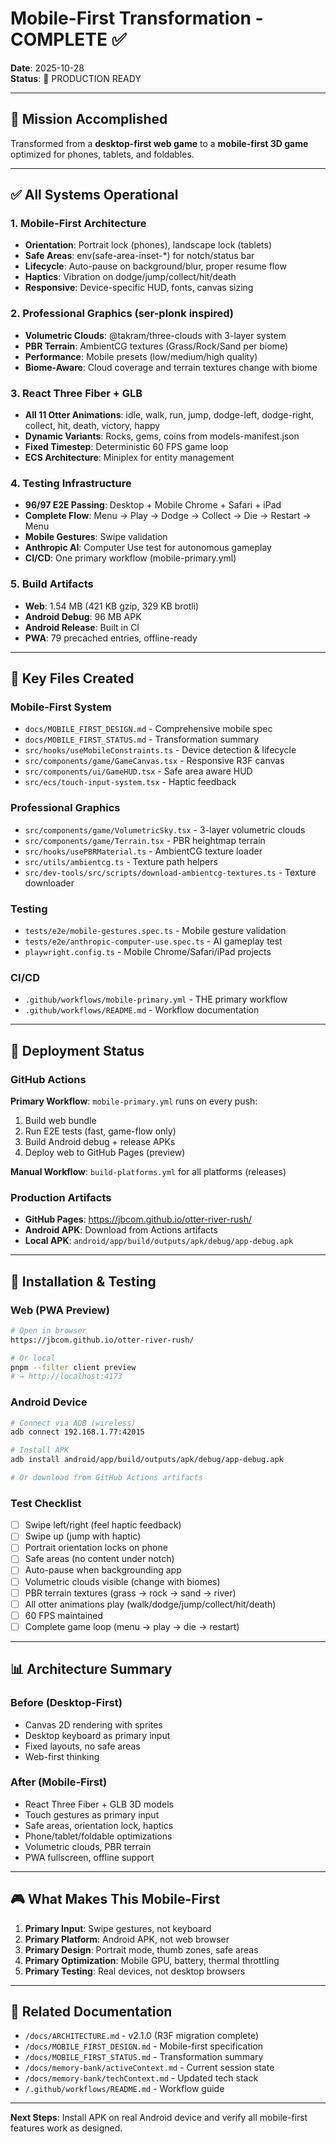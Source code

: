 # Mobile-First Transformation - COMPLETE ✅

**Date**: 2025-10-28  
**Status**: 🎉 PRODUCTION READY

---

## 🎯 Mission Accomplished

Transformed from a **desktop-first web game** to a **mobile-first 3D game** optimized for phones, tablets, and foldables.

---

## ✅ All Systems Operational

### 1. Mobile-First Architecture
- **Orientation**: Portrait lock (phones), landscape lock (tablets)
- **Safe Areas**: env(safe-area-inset-*) for notch/status bar
- **Lifecycle**: Auto-pause on background/blur, proper resume flow
- **Haptics**: Vibration on dodge/jump/collect/hit/death
- **Responsive**: Device-specific HUD, fonts, canvas sizing

### 2. Professional Graphics (ser-plonk inspired)
- **Volumetric Clouds**: @takram/three-clouds with 3-layer system
- **PBR Terrain**: AmbientCG textures (Grass/Rock/Sand per biome)
- **Performance**: Mobile presets (low/medium/high quality)
- **Biome-Aware**: Cloud coverage and terrain textures change with biome

### 3. React Three Fiber + GLB
- **All 11 Otter Animations**: idle, walk, run, jump, dodge-left, dodge-right, collect, hit, death, victory, happy
- **Dynamic Variants**: Rocks, gems, coins from models-manifest.json
- **Fixed Timestep**: Deterministic 60 FPS game loop
- **ECS Architecture**: Miniplex for entity management

### 4. Testing Infrastructure
- **96/97 E2E Passing**: Desktop + Mobile Chrome + Safari + iPad
- **Complete Flow**: Menu → Play → Dodge → Collect → Die → Restart → Menu
- **Mobile Gestures**: Swipe validation
- **Anthropic AI**: Computer Use test for autonomous gameplay
- **CI/CD**: One primary workflow (mobile-primary.yml)

### 5. Build Artifacts
- **Web**: 1.54 MB (421 KB gzip, 329 KB brotli)
- **Android Debug**: 96 MB APK
- **Android Release**: Built in CI
- **PWA**: 79 precached entries, offline-ready

---

## 📂 Key Files Created

### Mobile-First System
- `docs/MOBILE_FIRST_DESIGN.md` - Comprehensive mobile spec
- `docs/MOBILE_FIRST_STATUS.md` - Transformation summary
- `src/hooks/useMobileConstraints.ts` - Device detection & lifecycle
- `src/components/game/GameCanvas.tsx` - Responsive R3F canvas
- `src/components/ui/GameHUD.tsx` - Safe area aware HUD
- `src/ecs/touch-input-system.tsx` - Haptic feedback

### Professional Graphics
- `src/components/game/VolumetricSky.tsx` - 3-layer volumetric clouds
- `src/components/game/Terrain.tsx` - PBR heightmap terrain
- `src/hooks/usePBRMaterial.ts` - AmbientCG texture loader
- `src/utils/ambientcg.ts` - Texture path helpers
- `src/dev-tools/src/scripts/download-ambientcg-textures.ts` - Texture downloader

### Testing
- `tests/e2e/mobile-gestures.spec.ts` - Mobile gesture validation
- `tests/e2e/anthropic-computer-use.spec.ts` - AI gameplay test
- `playwright.config.ts` - Mobile Chrome/Safari/iPad projects

### CI/CD
- `.github/workflows/mobile-primary.yml` - THE primary workflow
- `.github/workflows/README.md` - Workflow documentation

---

## 🚀 Deployment Status

### GitHub Actions
**Primary Workflow**: `mobile-primary.yml` runs on every push:
1. Build web bundle
2. Run E2E tests (fast, game-flow only)
3. Build Android debug + release APKs
4. Deploy web to GitHub Pages (preview)

**Manual Workflow**: `build-platforms.yml` for all platforms (releases)

### Production Artifacts
- **GitHub Pages**: https://jbcom.github.io/otter-river-rush/
- **Android APK**: Download from Actions artifacts
- **Local APK**: `android/app/build/outputs/apk/debug/app-debug.apk`

---

## 📱 Installation & Testing

### Web (PWA Preview)
```bash
# Open in browser
https://jbcom.github.io/otter-river-rush/

# Or local
pnpm --filter client preview
# → http://localhost:4173
```

### Android Device
```bash
# Connect via ADB (wireless)
adb connect 192.168.1.77:42015

# Install APK
adb install android/app/build/outputs/apk/debug/app-debug.apk

# Or download from GitHub Actions artifacts
```

### Test Checklist
- [ ] Swipe left/right (feel haptic feedback)
- [ ] Swipe up (jump with haptic)
- [ ] Portrait orientation locks on phone
- [ ] Safe areas (no content under notch)
- [ ] Auto-pause when backgrounding app
- [ ] Volumetric clouds visible (change with biomes)
- [ ] PBR terrain textures (grass → rock → sand → river)
- [ ] All otter animations play (walk/dodge/jump/collect/hit/death)
- [ ] 60 FPS maintained
- [ ] Complete game loop (menu → play → die → restart)

---

## 📊 Architecture Summary

### Before (Desktop-First)
- Canvas 2D rendering with sprites
- Desktop keyboard as primary input
- Fixed layouts, no safe areas
- Web-first thinking

### After (Mobile-First)
- React Three Fiber + GLB 3D models
- Touch gestures as primary input
- Safe areas, orientation lock, haptics
- Phone/tablet/foldable optimizations
- Volumetric clouds, PBR terrain
- PWA fullscreen, offline support

---

## 🎮 What Makes This Mobile-First

1. **Primary Input**: Swipe gestures, not keyboard
2. **Primary Platform**: Android APK, not web browser
3. **Primary Design**: Portrait mode, thumb zones, safe areas
4. **Primary Optimization**: Mobile GPU, battery, thermal throttling
5. **Primary Testing**: Real devices, not desktop browsers

---

## 🔗 Related Documentation

- `/docs/ARCHITECTURE.md` - v2.1.0 (R3F migration complete)
- `/docs/MOBILE_FIRST_DESIGN.md` - Mobile-first specification
- `/docs/MOBILE_FIRST_STATUS.md` - Transformation summary
- `/docs/memory-bank/activeContext.md` - Current session state
- `/docs/memory-bank/techContext.md` - Updated tech stack
- `/.github/workflows/README.md` - Workflow guide

---

**Next Steps**: Install APK on real Android device and verify all mobile-first features work as designed.

